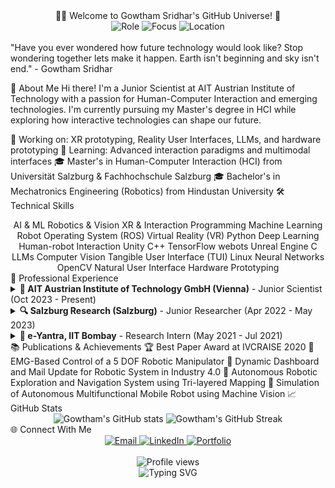 <div align="center">👨‍🔬 Welcome to Gowtham Sridhar's GitHub Universe! 🚀</div>
<div align="center"> <img src="https://img.shields.io/badge/Role-Junior%20Scientist-blue?style=for-the-badge" alt="Role"/> <img src="https://img.shields.io/badge/Focus-HCI%20|%20XR%20|%20Robotics-green?style=for-the-badge" alt="Focus"/> <img src="https://img.shields.io/badge/Location-Vienna,%20Austria-red?style=for-the-badge" alt="Location"/> </div> <br>
"Have you ever wondered how future technology would look like? Stop wondering together lets make it happen. Earth isn't beginning and sky isn't end." - Gowtham Sridhar

🤖 About Me
Hi there! I'm a Junior Scientist at AIT Austrian Institute of Technology with a passion for Human-Computer Interaction and emerging technologies. I'm currently pursuing my Master's degree in HCI while exploring how interactive technologies can shape our future.

🔭 Working on: XR prototyping, Reality User Interfaces, LLMs, and hardware prototyping
🌱 Learning: Advanced interaction paradigms and multimodal interfaces
🎓 Master's in Human-Computer Interaction (HCI) from Universität Salzburg & Fachhochschule Salzburg
🎓 Bachelor's in Mechatronics Engineering (Robotics) from Hindustan University
🛠️ Technical Skills
<div align="center">
AI & ML	Robotics & Vision	XR & Interaction	Programming
Machine Learning	Robot Operating System (ROS)	Virtual Reality (VR)	Python
Deep Learning	Human-robot Interaction	Unity	C++
TensorFlow	webots	Unreal Engine	C
LLMs	Computer Vision	Tangible User Interface (TUI)	Linux
Neural Networks	OpenCV	Natural User Interface	Hardware Prototyping
</div>
🔬 Professional Experience
<details> <summary><b>🧪 AIT Austrian Institute of Technology GmbH (Vienna)</b> - Junior Scientist (Oct 2023 - Present)</summary> <br> <ul> <li>Creating XR prototypes for next-gen interaction paradigms</li> <li>Developing Reality User Interface (RUI) systems with gaze integration</li> <li>Setting up LLMs locally on servers for interactive applications</li> <li>Hardware prototyping for innovative human-computer interaction</li> </ul> </details> <details> <summary><b>🔍 Salzburg Research (Salzburg)</b> - Junior Researcher (Apr 2022 - May 2023)</summary> <br> <ul> <li>Improved navigation systems for autonomous robots</li> <li>Implemented overhead camera navigation for ARTI Chasi robot</li> <li>Developed AruCo marker detection and tracking with Franka Panda</li> <li>Created collision avoidance systems for robotic arms</li> </ul> </details> <details> <summary><b>🤖 e-Yantra, IIT Bombay</b> - Research Intern (May 2021 - Jul 2021)</summary> <br> <ul> <li>Robot Soccer project using Webots and ROS</li> <li>Implemented object tracking, image processing, and multi-robot communication</li> <li>Developed autonomous navigation and path planning algorithms</li> </ul> </details>
📚 Publications & Achievements
🏆 Best Paper Award at IVCRAISE 2020
📄 EMG-Based Control of a 5 DOF Robotic Manipulator
📄 Dynamic Dashboard and Mail Update for Robotic System in Industry 4.0
📄 Autonomous Robotic Exploration and Navigation System using Tri-layered Mapping
📄 Simulation of Autonomous Multifunctional Mobile Robot using Machine Vision
📈 GitHub Stats
<div align="center"> <img src="https://github-readme-stats.vercel.app/api?username=gowthamsridhar&show_icons=true&theme=radical" alt="Gowtham's GitHub stats" /> <img src="https://github-readme-streak-stats.herokuapp.com/?user=gowthamsridhar&theme=radical" alt="Gowtham's GitHub Streak" /> </div>
🌐 Connect With Me
<div align="center"> <a href="mailto:gowtham.sridher5@gmail.com"> <img src="https://img.shields.io/badge/Email-D14836?style=for-the-badge&logo=gmail&logoColor=white" alt="Email"/> </a> <a href="https://www.linkedin.com/in/gowthamsridher"> <img src="https://img.shields.io/badge/LinkedIn-0077B5?style=for-the-badge&logo=linkedin&logoColor=white" alt="LinkedIn"/> </a> <a href="https://www.gowthamsridhar.com/"> <img src="https://img.shields.io/badge/Portfolio-000000?style=for-the-badge&logo=About.me&logoColor=white" alt="Portfolio"/> </a> </div> <br> <div align="center"> <img src="https://komarev.com/ghpvc/?username=gowthamsridhar&color=blueviolet&style=flat-square" alt="Profile views"/> </div>
<div align="center"> <img src="https://readme-typing-svg.herokuapp.com?font=Fira+Code&pause=1000&color=36BCF7&center=true&vCenter=true&width=435&lines=Building+the+future+of+interaction;Robotics+%2B+AI+%2B+XR+enthusiast;Always+learning%2C+always+creating" alt="Typing SVG" /> </div>
